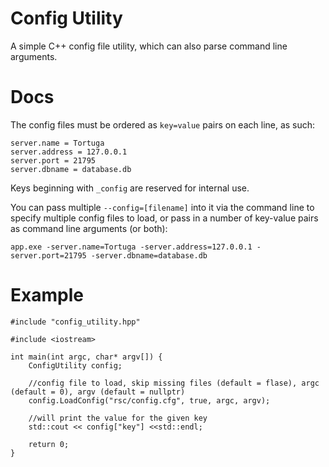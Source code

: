 # Config Utility

A simple C++ config file utility, which can also parse command line arguments.

# Docs

The config files must be ordered as `key=value` pairs on each line, as such:

```
server.name = Tortuga
server.address = 127.0.0.1
server.port = 21795
server.dbname = database.db
```

Keys beginning with `_config` are reserved for internal use.

You can pass multiple `--config=[filename]` into it via the command line to specify multiple config files to load, or pass in a number of key-value pairs as command line arguments (or both):

```
app.exe -server.name=Tortuga -server.address=127.0.0.1 -server.port=21795 -server.dbname=database.db
```

# Example

```
#include "config_utility.hpp"

#include <iostream>

int main(int argc, char* argv[]) {
	ConfigUtility config;

	//config file to load, skip missing files (default = flase), argc (default = 0), argv (default = nullptr)
	config.LoadConfig("rsc/config.cfg", true, argc, argv);

	//will print the value for the given key
	std::cout << config["key"] <<std::endl;

	return 0;
}
```
